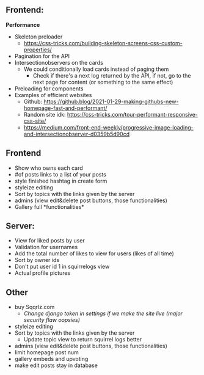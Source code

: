 ## **Frontend:**

**Performance**

-   Skeleton preloader
    -   https://css-tricks.com/building-skeleton-screens-css-custom-properties/
-   Pagination for the API
-   Intersectionobservers on the cards
    -   We could conditionally load cards instead of paging them
        -   Check if there's a next log returned by the API, if not, go to the next page for content (or something to the same effect)
-   Preloading for components
-   Examples of efficient websites
    -   Github: https://github.blog/2021-01-29-making-githubs-new-homepage-fast-and-performant/
    -   Random site idk: https://css-tricks.com/tour-performant-responsive-css-site/
    -   https://medium.com/front-end-weekly/progressive-image-loading-and-intersectionobserver-d0359b5d90cd

## **Frontend**
-   Show who owns each card
-   #of posts links to a list of your posts
-   style finished hashtag in create form
-   styleize editing
-   Sort by topics with the links given by the server
-   admins (view edit&delete post buttons, those functionalities)
-   Gallery full \*functionalities*

## **Server:**

-   View for liked posts by user
-   Validation for usernames
-   Add the total number of likes to view for users (likes of all time)
-   Sort by owner ids
-   Don't put user id 1 in squirrelogs view
-   Actual profile pictures

## **Other**

-   buy Sqqrlz.com
    -   _Change django token in settings if we make the site live (major security flaw oopsies)_
-   styleize editing
-   Sort by topics with the links given by the server
    -   Update topic view to return squirrel logs better
-   admins (view edit&delete post buttons, those functionalities)
-   limit homepage post num
-   gallery embeds and upvoting
-   make edit posts stay in database
